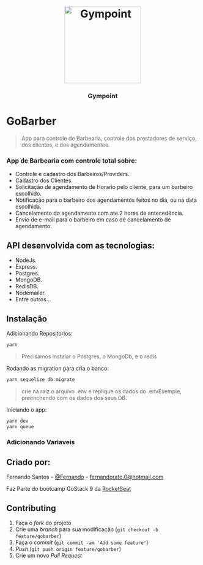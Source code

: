 <h1 align="center">
  <img alt="Gympoint" title="Gympoint" src=".github/logo.png" width="200px" />
</h1>

<h3 align="center">
  Gympoint
</h3>



# GoBarber
> App para controle de Barbearia, controle dos prestadores de serviço, dos clientes, e dos agendamentos.



### App de Barbearia com controle total sobre:

- Controle e cadastro dos Barbeiros/Providers.
- Cadastro dos Clientes.
- Solicitação de agendamento de Horario pelo cliente, para um barbeiro escolhido.
- Notificação para o barbeiro dos agendamentos feitos no dia, ou na data escolhida.
- Cancelamento do agendamento com ate 2 horas de antecedência.
- Envio de e-mail para o barbeiro em caso de cancelamento de agendamento.


## API desenvolvida com as tecnologias:

- NodeJs.
- Express.
- Postgres.
- MongoDB.
- RedisDB.
- Nodemailer.
- Entre outros...


## Instalação

Adicionando Repositorios:

```sh
yarn
```

> Precisamos instalar o Postgres, o MongoDb, e o redis

Rodando as migration para cria o banco:

```js
yarn sequelize db:migrate

```

> crie na raiz o arquivo .env e replique os dados do .envExemple, preenchendo com os dados dos seus DB.

Iniciando o app:

```sh
yarn dev
yarn queue
```

### Adicionando Variaveis
 


## Criado por:

Fernando Santos – [@Fernando](https://www.linkedin.com/in/fernando-santos-686632122/) – fernandorato.0@hotmail.com

Faz Parte do bootcamp GoStack 9 da [RocketSeat](https://rocketseat.com.br/bootcamp)



## Contributing

1. Faça o _fork_ do projeto 
2. Crie uma _branch_ para sua modificação (`git checkout -b feature/gobarber`)
3. Faça o _commit_ (`git commit -am 'Add some feature'`)
4. _Push_ (`git push origin feature/gobarber`)
5. Crie um novo _Pull Request_

